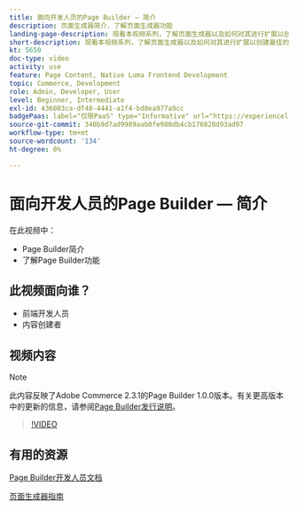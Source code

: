 ```yaml
---
title: 面向开发人员的Page Builder — 简介
description: 页面生成器简介，了解页面生成器功能
landing-page-description: 观看本视频系列，了解页面生成器以及如何对其进行扩展以创建最佳的 [!DNL Commerce] 店面体验。
short-description: 观看本视频系列，了解页面生成器以及如何对其进行扩展以创建最佳的 [!DNL Commerce] 店面体验。
kt: 5650
doc-type: video
activity: use
feature: Page Content, Native Luma Frontend Development
topic: Commerce, Development
role: Admin, Developer, User
level: Beginner, Intermediate
exl-id: 436003ca-df48-4441-a1f4-bd8ea977a9cc
badgePaas: label="仅限PaaS" type="Informative" url="https://experienceleague.adobe.com/zh-hans/docs/commerce/user-guides/product-solutions" tooltip="仅适用于云项目(Adobe管理的PaaS基础架构)和内部部署项目上的Adobe Commerce 。"
source-git-commit: 340b9d7ad9989aab0fe980db4cb176828d93ad97
workflow-type: tm+mt
source-wordcount: '134'
ht-degree: 0%

---
```


# 面向开发人员的Page Builder — 简介

在此视频中：

- Page Builder简介
- 了解Page Builder功能

## 此视频面向谁？

- 前端开发人员
- 内容创建者

## 视频内容

>[!NOTE]
>
>此内容反映了Adobe Commerce 2.3.1的Page Builder 1.0.0版本。有关更高版本中的更新的信息，请参阅[Page Builder发行说明](https://experienceleague.adobe.com/docs/commerce-admin/page-builder/release-notes.html?lang=zh-Hans)。

>[!VIDEO](https://video.tv.adobe.com/v/3430892?quality=12&learn=on&captions=chi_hans)

## 有用的资源

[Page Builder开发人员文档](https://developer.adobe.com/commerce/frontend-core/page-builder/)

[页面生成器指南](https://experienceleague.adobe.com/docs/commerce-admin/page-builder/introduction.html?lang=zh-Hans)
